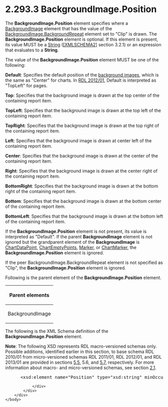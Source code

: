 <html dir="LTR" xmlns:mshelp="http://msdn.microsoft.com/mshelp" xmlns:ddue="http://ddue.schemas.microsoft.com/authoring/2003/5" xmlns:xlink="http://www.w3.org/1999/xlink" xmlns:tool="http://www.microsoft.com/tooltip">
    <head>
        <meta http-equiv="Content-Type" content="text/html; CHARSET=utf-8"></meta>
        <meta name="save" content="history"></meta>
        <title>2.293.3 BackgroundImage.Position</title>
        <xml>
            <mshelp:toctitle title="2.293.3 BackgroundImage.Position"></mshelp:toctitle>
            <mshelp:rltitle title="[MS-RDL]: BackgroundImage.Position"></mshelp:rltitle>
            <mshelp:keyword index="A" term="dc698716-782f-4ff1-9b61-d0836eeb953f"></mshelp:keyword>
            <mshelp:attr name="DCSext.ContentType" value="open specification"></mshelp:attr>
            <mshelp:attr name="AssetID" value="dc698716-782f-4ff1-9b61-d0836eeb953f"></mshelp:attr>
            <mshelp:attr name="TopicType" value="kbRef"></mshelp:attr>
            <mshelp:attr name="DCSext.Title" value="[MS-RDL]: BackgroundImage.Position" />
        </xml>
    </head>
    <body>
        <div id="header">
            <h1 class="heading">2.293.3 BackgroundImage.Position</h1>
        </div>
        <div id="mainSection">
            <div id="mainBody">
                <div id="allHistory" class="saveHistory"></div>
                <div id="sectionSection0" class="section" name="collapseableSection">
                    

<p>The <b>BackgroundImage.Position</b> element specifies where
a <a href="b3c5d73d-2f29-4b32-9846-d077a22588bf.html">BackgroundImage</a>
element that has the value of the <a href="ddda78c1-41fa-4f6f-8338-75e87ec31483.html">BackgroundImage.BackgroundRepeat</a>
element set to &quot;Clip&quot; is drawn. The <b>BackgroundImage.Position</b>
element is optional. If this element is present, its value MUST be a <a href="1ed81ef3-a683-45e3-aaad-bd2bbe71bc3d.html">String</a> (<a href="https://go.microsoft.com/fwlink/?LinkId=90610">[XMLSCHEMA2]</a> section
3.2.1) or an expression that evaluates to a <b>String</b>. </p>

<p>The value of the <b>BackgroundImage.Position</b> element
MUST be one of the following:</p>

<p><b>Default</b>: Specifies the default position of the
<a href="b2482b3f-74ab-4ca8-a9e5-c07955011743.html#gt_bc67ce68-380f-4fe4-987e-6d3b0d795635">background images</a>, which
is the same as &quot;Center&quot; for charts. In <a href="f165fb82-3c5a-4369-961c-128de233638c.html">RDL 2012/01</a>, Default
is interpreted as &quot;TopLeft&quot; for pages.</p>

<p><b>Top</b>: Specifies that the background image is
drawn at the top center of the containing report item.</p>

<p><b>TopLeft</b>: Specifies that the background image
is drawn at the top left of the containing report item.</p>

<p><b>TopRight</b>: Specifies that the background image
is drawn at the top right of the containing report item.</p>

<p><b>Left</b>: Specifies that the background image is
drawn at center left of the containing report item.</p>

<p><b>Center</b>: Specifies that the background image is
drawn at the center of the containing report item.</p>

<p><b>Right</b>: Specifies that the background image is
drawn at the center right of the containing report item.</p>

<p><b>BottomRight</b>: Specifies that the background
image is drawn at the bottom right of the containing report item.</p>

<p><b>Bottom</b>: Specifies that the background image is
drawn at the bottom center of the containing report item.</p>

<p><b>BottomLeft</b>: Specifies that the background
image is drawn at the bottom left of the containing report item.</p>

<p>If the <b>BackgroundImage.Position</b> element is not
present, its value is interpreted as &quot;Default&quot;. If the parent <b>BackgroundImage</b>
element is not ignored but the grandparent element of the <b>BackgroundImage</b>
is <a href="86cf2a9b-4610-4ffe-8fff-16480a7bf6a4.html">ChartDataPoint</a>, <a href="63318796-2f97-45e4-bd8c-8926255308c7.html">ChartEmptyPoints</a>, <a href="be8e5c58-4bc9-4311-997b-f11e66f40cc2.html">Marker</a>, or <a href="82987908-050f-4a6d-a8be-d6cc28a34d62.html">ChartMarker</a>, the <b>BackgroundImage.Position</b>
element is ignored. </p>

<p>If the peer BackgroundImage.BackgroundRepeat element is not
specified as &quot;Clip&quot;, the <b>BackgroundImage.Position</b> element is
ignored.</p>

<p>Following is the parent element of the <b>BackgroundImage.Position</b>
element.</p>

<table>
 <thead>
  <tr>
   <th>
   <p>Parent elements</p>
   </th>
  </tr>
 </thead>
 <tr>
  <td>
  <p>BackgroundImage</p>
  </td>
 </tr>
</table>

<p>The following is the XML Schema definition of the <b>BackgroundImage.Position</b>
element.</p>

<p><b>Note</b>: The following XSD represents RDL
macro-versioned schemas only. Possible additions, identified earlier in this
section, to base schema RDL 2010/01 from micro-versioned schemas RDL 2011/01,
RDL 2012/01, and RDL 2013/01 are provided in sections <a href="bf2bab1a-b608-4bcc-b718-1cc1baa9579c.html">5.5</a>, 5.6, and <a href="c5c219b8-4b13-4c49-9c86-6a07aab39823.html">5.7</a>, respectively. For
more information about macro- and micro-versioned schemas, see section <a href="ae14822f-9553-45f1-bacc-c0a1cbb484fb.html">2.1</a>.</p>

<dl>
<dd>
<div><pre> &lt;xsd:element name=&quot;Position&quot; type=&quot;xsd:string&quot; minOccurs=&quot;0&quot; /&gt;
</pre></div>
</dd></dl>


                </div>
            </div>
        </div>
    </body>
</html>